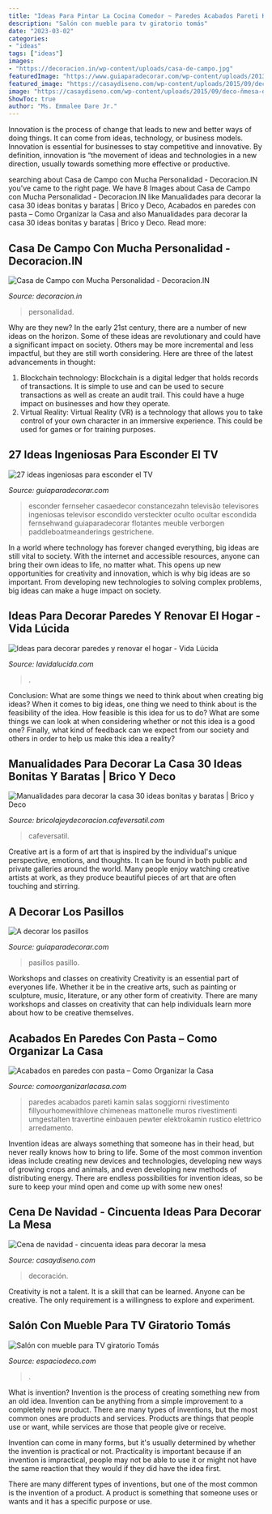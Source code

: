 ```yaml
---
title: "Ideas Para Pintar La Cocina Comedor ~ Paredes Acabados Pareti Kamin Salas Soggiorni Rivestimento Fillyourhomewithlove Chimeneas Mattonelle Muros Rivestimenti Umgestalten Travertine Einbauen Pewter Elektrokamin Rustico Elettrico Arredamento"
description: "Salón con mueble para tv giratorio tomás"
date: "2023-03-02"
categories:
- "ideas"
tags: ["ideas"]
images:
- "https://decoracion.in/wp-content/uploads/casa-de-campo.jpg"
featuredImage: "https://www.guiaparadecorar.com/wp-content/uploads/2013/03/decoracion-de-pasillos-06-480x640.jpg"
featured_image: "https://casaydiseno.com/wp-content/uploads/2015/09/deco-ñmesa-de-navidad.jpg"
image: "https://casaydiseno.com/wp-content/uploads/2015/09/deco-ñmesa-de-navidad.jpg"
ShowToc: true
author: "Ms. Emmalee Dare Jr."
---
```



Innovation is the process of change that leads to new and better ways of doing things. It can come from ideas, technology, or business models. Innovation is essential for businesses to stay competitive and innovative. By definition, innovation is “the movement of ideas and technologies in a new direction, usually towards something more effective or productive.

	

		
searching about Casa de Campo con Mucha Personalidad - Decoracion.IN you've came to the right page. We have 8 Images about Casa de Campo con Mucha Personalidad - Decoracion.IN like Manualidades para decorar la casa 30 ideas bonitas y baratas | Brico y Deco, Acabados en paredes con pasta – Como Organizar la Casa and also Manualidades para decorar la casa 30 ideas bonitas y baratas | Brico y Deco. Read more:
		
    
## Casa De Campo Con Mucha Personalidad - Decoracion.IN

<img loading=lazy src="https://decoracion.in/wp-content/uploads/casa-de-campo.jpg" onerror="this.onerror=null;this.src='https://tse2.mm.bing.net/th?id=OIP.ei0svyuvEB_I_g75XFM6VAHaJ4&amp;pid=15.1';" alt="Casa de Campo con Mucha Personalidad - Decoracion.IN">

_Source: decoracion.in_

>personalidad. 

	

Why are they new?
In the early 21st century, there are a number of new ideas on the horizon. Some of these ideas are revolutionary and could have a significant impact on society. Others may be more incremental and less impactful, but they are still worth considering. Here are three of the latest advancements in thought: 
1) Blockchain technology: Blockchain is a digital ledger that holds records of transactions. It is simple to use and can be used to secure transactions as well as create an audit trail. This could have a huge impact on businesses and how they operate. 
2) Virtual Reality: Virtual Reality (VR) is a technology that allows you to take control of your own character in an immersive experience. This could be used for games or for training purposes.

    
## 27 Ideas Ingeniosas Para Esconder El TV

<img loading=lazy src="http://www.guiaparadecorar.com/wp-content/uploads/2017/12/esconder-tv-deco-8.jpg" onerror="this.onerror=null;this.src='https://tse4.mm.bing.net/th?id=OIP.Oq35w5saoZjln48lxtOw0gHaLA&amp;pid=15.1';" alt="27 ideas ingeniosas para esconder el TV">

_Source: guiaparadecorar.com_

>esconder fernseher casaedecor constancezahn televisão televisores ingeniosas televisor escondido versteckter oculto ocultar escondida fernsehwand guiaparadecorar flotantes meuble verborgen paddleboatmeanderings gestrichene. 

	

In a world where technology has forever changed everything, big ideas are still vital to society. With the internet and accessible resources, anyone can bring their own ideas to life, no matter what. This opens up new opportunities for creativity and innovation, which is why big ideas are so important. From developing new technologies to solving complex problems, big ideas can make a huge impact on society.

    
## Ideas Para Decorar Paredes Y Renovar El Hogar - Vida Lúcida

<img loading=lazy src="https://www.lavidalucida.com/wp-content/uploads/2016/02/dibujo-de-corazones-en-el-cuarto-de-los-niños.jpg" onerror="this.onerror=null;this.src='https://tse1.mm.bing.net/th?id=OIP.6ePDX3yt53gpVTAg7-_NQAHaKC&amp;pid=15.1';" alt="Ideas para decorar paredes y renovar el hogar - Vida Lúcida">

_Source: lavidalucida.com_

>. 

	

Conclusion: What are some things we need to think about when creating big ideas?
When it comes to big ideas, one thing we need to think about is the feasibility of the idea. How feasible is this idea for us to do? What are some things we can look at when considering whether or not this idea is a good one? Finally, what kind of feedback can we expect from our society and others in order to help us make this idea a reality?

    
## Manualidades Para Decorar La Casa 30 Ideas Bonitas Y Baratas | Brico Y Deco

<img loading=lazy src="https://bricolajeydecoracion.cafeversatil.com/wp-content/uploads/2016/10/005-42.jpg" onerror="this.onerror=null;this.src='https://tse4.mm.bing.net/th?id=OIP.pIGa9XgI_O6L1HbLODpuugHaJ4&amp;pid=15.1';" alt="Manualidades para decorar la casa 30 ideas bonitas y baratas | Brico y Deco">

_Source: bricolajeydecoracion.cafeversatil.com_

>cafeversatil. 

	

Creative art is a form of art that is inspired by the individual's unique perspective, emotions, and thoughts. It can be found in both public and private galleries around the world. Many people enjoy watching creative artists at work, as they produce beautiful pieces of art that are often touching and stirring.

    
## A Decorar Los Pasillos

<img loading=lazy src="https://www.guiaparadecorar.com/wp-content/uploads/2013/03/decoracion-de-pasillos-06-480x640.jpg" onerror="this.onerror=null;this.src='https://tse3.mm.bing.net/th?id=OIP._1B1heHRKiiswFEkoc-_mAHaJ4&amp;pid=15.1';" alt="A decorar los pasillos">

_Source: guiaparadecorar.com_

>pasillos pasillo. 

	

Workshops and classes on creativity
Creativity is an essential part of everyones life. Whether it be in the creative arts, such as painting or sculpture, music, literature, or any other form of creativity. There are many workshops and classes on creativity that can help individuals learn more about how to be creative themselves.

    
## Acabados En Paredes Con Pasta – Como Organizar La Casa

<img loading=lazy src="https://comoorganizarlacasa.com/wp-content/uploads/2018/04/acabados-en-paredes-con-pasta-3.jpg" onerror="this.onerror=null;this.src='https://tse2.mm.bing.net/th?id=OIP.aXulFRlbMbaQ9K0KI7ZjtQHaLH&amp;pid=15.1';" alt="Acabados en paredes con pasta – Como Organizar la Casa">

_Source: comoorganizarlacasa.com_

>paredes acabados pareti kamin salas soggiorni rivestimento fillyourhomewithlove chimeneas mattonelle muros rivestimenti umgestalten travertine einbauen pewter elektrokamin rustico elettrico arredamento. 

	

Invention ideas are always something that someone has in their head, but never really knows how to bring to life. Some of the most common invention ideas include creating new devices and technologies, developing new ways of growing crops and animals, and even developing new methods of distributing energy. There are endless possibilities for invention ideas, so be sure to keep your mind open and come up with some new ones!

    
## Cena De Navidad - Cincuenta Ideas Para Decorar La Mesa

<img loading=lazy src="https://casaydiseno.com/wp-content/uploads/2015/09/deco-ñmesa-de-navidad.jpg" onerror="this.onerror=null;this.src='https://tse4.mm.bing.net/th?id=OIP.b8O4NecpyTOEeFBFj9Z2aAHaHa&amp;pid=15.1';" alt="Cena de navidad - cincuenta ideas para decorar la mesa">

_Source: casaydiseno.com_

>decoración. 

	

Creativity is not a talent. It is a skill that can be learned. Anyone can be creative. The only requirement is a willingness to explore and experiment.

    
## Salón Con Mueble Para TV Giratorio Tomás

<img loading=lazy src="https://www.espaciodeco.com/img/photos/000/044/539/espacio_large.jpg" onerror="this.onerror=null;this.src='https://tse4.mm.bing.net/th?id=OIP.79ZEMIz2J0WPrs20dLQLKQHaLE&amp;pid=15.1';" alt="Salón con mueble para TV giratorio Tomás">

_Source: espaciodeco.com_

>. 

	

What is invention?
Invention is the process of creating something new from an old idea. Invention can be anything from a simple improvement to a completely new product. 
There are many types of inventions, but the most common ones are products and services. Products are things that people use or want, while services are those that people give or receive. 

Invention can come in many forms, but it's usually determined by whether the invention is practical or not. Practicality is important because if an invention is impractical, people may not be able to use it or might not have the same reaction that they would if they did have the idea first. 

There are many different types of inventions, but one of the most common is the invention of a product. A product is something that someone uses or wants and it has a specific purpose or use.

